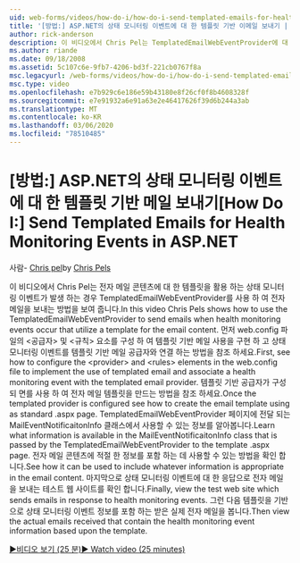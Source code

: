 ```yaml
---
uid: web-forms/videos/how-do-i/how-do-i-send-templated-emails-for-health-monitoring-events-in-aspnet
title: '[방법:] ASP.NET의 상태 모니터링 이벤트에 대 한 템플릿 기반 이메일 보내기 | Microsoft Docs'
author: rick-anderson
description: 이 비디오에서 Chris Pel는 TemplatedEmailWebEventProvider에 대 한 템플릿을 활용 하는 상태 모니터링 이벤트가 발생 하는 경우 전자 메일을 보내는 데를 사용 하는 방법을 보여 줍니다.
ms.author: riande
ms.date: 09/18/2008
ms.assetid: 5c107c6e-9fb7-4206-bd3f-221cb0767f8a
msc.legacyurl: /web-forms/videos/how-do-i/how-do-i-send-templated-emails-for-health-monitoring-events-in-aspnet
msc.type: video
ms.openlocfilehash: e7b929c6e186e59b43180e8f26cf0f8b4608328f
ms.sourcegitcommit: e7e91932a6e91a63e2e46417626f39d6b244a3ab
ms.translationtype: MT
ms.contentlocale: ko-KR
ms.lasthandoff: 03/06/2020
ms.locfileid: "78510485"
---
```

# <a name="how-do-i-send-templated-emails-for-health-monitoring-events-in-aspnet"></a><span data-ttu-id="88b7f-103">[방법:] ASP.NET의 상태 모니터링 이벤트에 대 한 템플릿 기반 메일 보내기</span><span class="sxs-lookup"><span data-stu-id="88b7f-103">[How Do I:] Send Templated Emails for Health Monitoring Events in ASP.NET</span></span>

<span data-ttu-id="88b7f-104">사람- [Chris pel](https://twitter.com/chrispels)</span><span class="sxs-lookup"><span data-stu-id="88b7f-104">by [Chris Pels](https://twitter.com/chrispels)</span></span>

<span data-ttu-id="88b7f-105">이 비디오에서 Chris Pel는 전자 메일 콘텐츠에 대 한 템플릿을 활용 하는 상태 모니터링 이벤트가 발생 하는 경우 TemplatedEmailWebEventProvider를 사용 하 여 전자 메일을 보내는 방법을 보여 줍니다.</span><span class="sxs-lookup"><span data-stu-id="88b7f-105">In this video Chris Pels shows how to use the TemplatedEmailWebEventProvider to send emails when health monitoring events occur that utilize a template for the email content.</span></span> <span data-ttu-id="88b7f-106">먼저 web.config 파일의 &lt;공급자&gt; 및 &lt;규칙&gt; 요소를 구성 하 여 템플릿 기반 메일 사용을 구현 하 고 상태 모니터링 이벤트를 템플릿 기반 메일 공급자와 연결 하는 방법을 참조 하세요.</span><span class="sxs-lookup"><span data-stu-id="88b7f-106">First, see how to configure the &lt;provider&gt; and &lt;rules&gt; elements in the web.config file to implement the use of templated email and associate a health monitoring event with the templated email provider.</span></span> <span data-ttu-id="88b7f-107">템플릿 기반 공급자가 구성 되 면를 사용 하 여 전자 메일 템플릿을 만드는 방법을 참조 하세요.</span><span class="sxs-lookup"><span data-stu-id="88b7f-107">Once the templated provider is configured see how to create the email template using as standard .aspx page.</span></span> <span data-ttu-id="88b7f-108">TemplatedEmailWebEventProvider 페이지에 전달 되는 MailEventNotificaitonInfo 클래스에서 사용할 수 있는 정보를 알아봅니다.</span><span class="sxs-lookup"><span data-stu-id="88b7f-108">Learn what information is available in the MailEventNotificaitonInfo class that is passed by the TemplatedEmailWebEventProvider to the template .aspx page.</span></span> <span data-ttu-id="88b7f-109">전자 메일 콘텐츠에 적절 한 정보를 포함 하는 데 사용할 수 있는 방법을 확인 합니다.</span><span class="sxs-lookup"><span data-stu-id="88b7f-109">See how it can be used to include whatever information is appropriate in the email content.</span></span> <span data-ttu-id="88b7f-110">마지막으로 상태 모니터링 이벤트에 대 한 응답으로 전자 메일을 보내는 테스트 웹 사이트를 확인 합니다.</span><span class="sxs-lookup"><span data-stu-id="88b7f-110">Finally, view the test web site which sends emails in response to health monitoring events.</span></span> <span data-ttu-id="88b7f-111">그런 다음 템플릿을 기반으로 상태 모니터링 이벤트 정보를 포함 하는 받은 실제 전자 메일을 봅니다.</span><span class="sxs-lookup"><span data-stu-id="88b7f-111">Then view the actual emails received that contain the health monitoring event information based upon the template.</span></span>

[<span data-ttu-id="88b7f-112">&#9654;비디오 보기 (25 분)</span><span class="sxs-lookup"><span data-stu-id="88b7f-112">&#9654; Watch video (25 minutes)</span></span>](https://channel9.msdn.com/Blogs/ASP-NET-Site-Videos/how-do-i-send-templated-emails-for-health-monitoring-events-in-aspnet)
